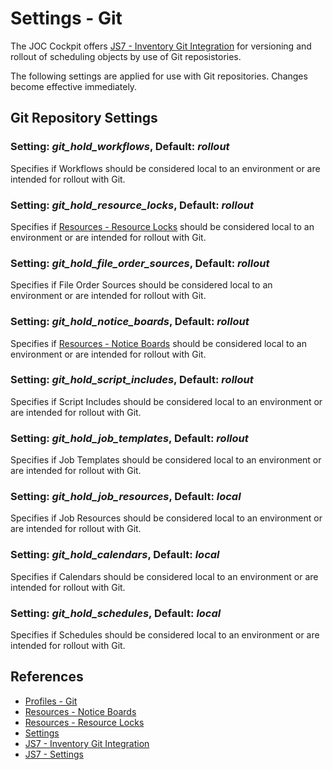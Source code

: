 # Settings - Git

The JOC Cockpit offers [JS7 - Inventory Git Integration](https://kb.sos-berlin.com/display/JS7/JS7+-+Inventory+Git+Integration) for versioning and rollout of scheduling objects by use of Git reposistories.

The following settings are applied for use with Git repositories. Changes become effective immediately.

## Git Repository Settings

### Setting: *git_hold_workflows*, Default: *rollout*

Specifies if Workflows should be considered local to an environment or are intended for rollout with Git.

### Setting: *git_hold_resource_locks*, Default: *rollout*

Specifies if [Resources - Resource Locks](/resources-resource-locks) should be considered local to an environment or are intended for rollout with Git.

### Setting: *git_hold_file_order_sources*, Default: *rollout*

Specifies if File Order Sources should be considered local to an environment or are intended for rollout with Git.

### Setting: *git_hold_notice_boards*, Default: *rollout*

Specifies if [Resources - Notice Boards](/resources-notice-boards) should be considered local to an environment or are intended for rollout with Git.

### Setting: *git_hold_script_includes*, Default: *rollout*

Specifies if Script Includes should be considered local to an environment or are intended for rollout with Git.

### Setting: *git_hold_job_templates*, Default: *rollout*

Specifies if Job Templates should be considered local to an environment or are intended for rollout with Git.

### Setting: *git_hold_job_resources*, Default: *local*

Specifies if Job Resources should be considered local to an environment or are intended for rollout with Git.

### Setting: *git_hold_calendars*, Default: *local*

Specifies if Calendars should be considered local to an environment or are intended for rollout with Git.

### Setting: *git_hold_schedules*, Default: *local*

Specifies if Schedules should be considered local to an environment or are intended for rollout with Git.

## References

- [Profiles - Git](/profiles-git)
- [Resources - Notice Boards](/resources-notice-boards)
- [Resources - Resource Locks](/resources-resource-locks)
- [Settings](/settings)
- [JS7 - Inventory Git Integration](https://kb.sos-berlin.com/display/JS7/JS7+-+Inventory+Git+Integration)
- [JS7 - Settings](https://kb.sos-berlin.com/display/JS7/JS7+-+Settings)